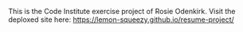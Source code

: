 This is the Code Institute exercise project of Rosie Odenkirk.
Visit the deploxed site here: https://lemon-squeezy.github.io/resume-project/

